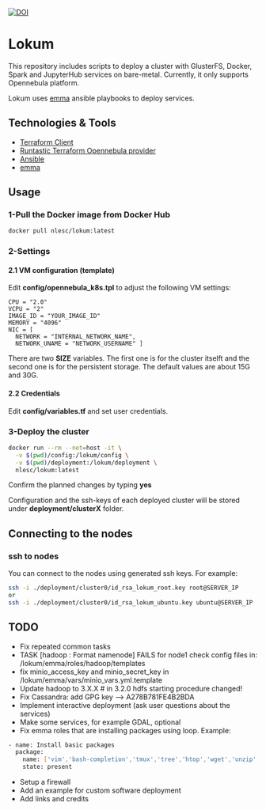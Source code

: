[![DOI](https://zenodo.org/badge/DOI/10.5281/zenodo.3482939.svg)](https://doi.org/10.5281/zenodo.3482939)

# Lokum

This repository includes scripts to deploy a cluster with GlusterFS, Docker, Spark and JupyterHub services on bare-metal. Currently, it only supports Opennebula platform.

Lokum uses [emma](https://github.com/nlesc-sherlock/emma) ansible playbooks to deploy services.

## Technologies & Tools

- [Terraform Client](https://www.terraform.io)
- [Runtastic Terraform Opennebula provider](https://github.com/runtastic/terraform-provider-opennebula)
- [Ansible](https://www.ansible.com/)
- [emma](https://github.com/nlesc-sherlock/emma)

## Usage

### 1-Pull the Docker image from Docker Hub

```bash
docker pull nlesc/lokum:latest
```

### 2-Settings

#### 2.1 VM configuration (template)

Edit **config/opennebula_k8s.tpl** to adjust the following VM settings:

    CPU = "2.0"
    VCPU = "2"
    IMAGE_ID = "YOUR_IMAGE_ID"
    MEMORY = "4096"
    NIC = [
      NETWORK = "INTERNAL_NETWORK_NAME",
      NETWORK_UNAME = "NETWORK_USERNAME" ]

There are two **SIZE** variables. The first one is for the cluster itselft and the second one is for the persistent storage. The default values are about 15G and 30G.

#### 2.2 Credentials

Edit **config/variables.tf** and set user credentials.

### 3-Deploy the cluster

```bash
docker run --rm --net=host -it \
  -v $(pwd)/config:/lokum/config \
  -v $(pwd)/deployment:/lokum/deployment \
  nlesc/lokum:latest
```

Confirm the planned changes by typing **yes**

Configuration and the ssh-keys of each deployed cluster will be stored under **deployment/clusterX** folder.

## Connecting to the nodes

### ssh to nodes

You can connect to the nodes using generated ssh keys. For example:

```bash
ssh -i ./deployment/cluster0/id_rsa_lokum_root.key root@SERVER_IP
or
ssh -i ./deployment/cluster0/id_rsa_lokum_ubuntu.key ubuntu@SERVER_IP
```

## TODO

- Fix repeated common tasks
- TASK [hadoop : Format namenode] FAILS for node1
  check config files in:
  /lokum/emma/roles/hadoop/templates
- fix minio_access_key and minio_secret_key in  /lokum/emma/vars/minio_vars.yml.template
- Update hadoop to 3.X.X  # in 3.2.0 hdfs starting procedure changed!
- Fix Cassandra:
  add GPG key --> A278B781FE4B2BDA
- Implement interactive deployment (ask user questions about the services)
- Make some services, for example GDAL, optional
- Fix emma roles that are installing packages using loop. Example:

```bash
- name: Install basic packages
  package:
    name: ['vim','bash-completion','tmux','tree','htop','wget','unzip','curl','git']
    state: present
```

- Setup a firewall
- Add an example for custom software deployment
- Add links and credits
